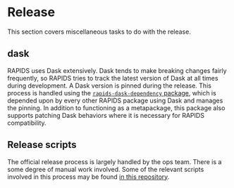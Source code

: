 # Release

This section covers miscellaneous tasks to do with the release.

## dask

RAPIDS uses Dask extensively.
Dask tends to make breaking changes fairly frequently, so RAPIDS tries to track the latest version of Dask at all times during development.
A Dask version is pinned during the release.
This process is handled using the [`rapids-dask-dependency` package](https://github.com/rapidsai/rapids-dask-dependency), which is depended upon by every other RAPIDS package using Dask and manages the pinning.
In addition to functioning as a metapackage, this package also supports patching Dask behaviors where it is necessary for RAPIDS compatibility.

## Release scripts

The official release process is largely handled by the ops team.
There is a some degree of manual work involved.
Some of the relevant scripts involved in this process may be found [in this repository](https://github.com/rapidsai/release-scripts).
